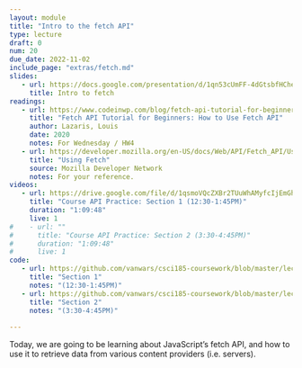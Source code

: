 ```yaml
---
layout: module
title: "Intro to the fetch API"
type: lecture
draft: 0
num: 20
due_date: 2022-11-02
include_page: "extras/fetch.md"
slides:
   - url: https://docs.google.com/presentation/d/1qn53cUmFF-4dGtsbfHCheyyzwhM1y_BN1WLYu0tmqx0/edit?usp=sharing
     title: Intro to fetch
readings:
   - url: https://www.codeinwp.com/blog/fetch-api-tutorial-for-beginners/
     title: "Fetch API Tutorial for Beginners: How to Use Fetch API"
     author: Lazaris, Louis
     date: 2020
     notes: For Wednesday / HW4
   - url: https://developer.mozilla.org/en-US/docs/Web/API/Fetch_API/Using_Fetch
     title: "Using Fetch"
     source: Mozilla Developer Network
     notes: For your reference.
videos:
   - url: https://drive.google.com/file/d/1qsmoVQcZXBr2TUuWhAMyfcIjEmGhzAiB/view?usp=sharing
     title: "Course API Practice: Section 1 (12:30-1:45PM)"
     duration: "1:09:48"
     live: 1
#    - url: ""
#      title: "Course API Practice: Section 2 (3:30-4:45PM)"
#      duration: "1:09:48"
#      live: 1
code:
   - url: https://github.com/vanwars/csci185-coursework/blob/master/lectures/lecture19_section1/main.js
     title: "Section 1"
     notes: "(12:30-1:45PM)"
   - url: https://github.com/vanwars/csci185-coursework/blob/master/lectures/lecture19_section2/main.js
     title: "Section 2"
     notes: "(3:30-4:45PM)"
    
---
```


Today, we are going to be learning about JavaScript’s fetch API, and how to use it to retrieve data from various content providers (i.e. servers). 